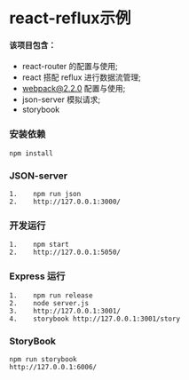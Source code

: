 # react-reflux示例

#### 该项目包含：
  * react-router 的配置与使用;
  * react 搭配 reflux 进行数据流管理;
  * webpack@2.2.0 配置与使用;
  * json-server 模拟请求;
  * storybook

### 安装依赖
    npm install

### JSON-server
    1.    npm run json
    2.    http://127.0.0.1:3000/

### 开发运行
    1.    npm start
    2.    http://127.0.0.1:5050/

### Express 运行
    1.    npm run release
    2.    node server.js
    3.    http://127.0.0.1:3001/
    4.    storybook http://127.0.0.1:3001/story

### StoryBook
    npm run storybook
    http://127.0.0.1:6006/
